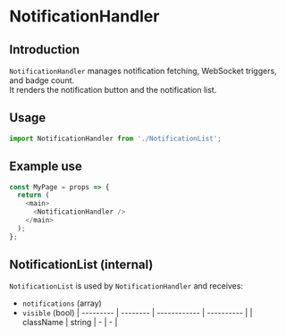 # NotificationHandler

## Introduction

`NotificationHandler` manages notification fetching, WebSocket triggers, and badge count.  
It renders the notification button and the notification list.

## Usage

```javascript
import NotificationHandler from './NotificationList';
```

## Example use

```javascript
const MyPage = props => {
  return (
    <main>
      <NotificationHandler />
    </main>
  );
};
```

## NotificationList (internal)

`NotificationList` is used by `NotificationHandler` and receives:

- `notifications` (array)
- `visible` (bool)
| --------- | -------- | ------------ | ---------- |
| className | string   | -            | -          |
